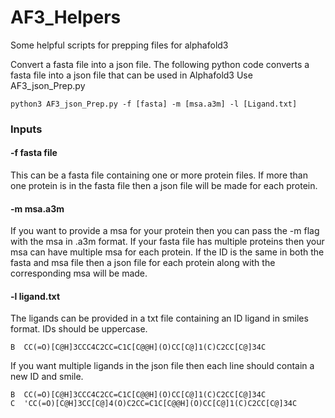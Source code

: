 # AF3_Helpers
Some helpful scripts for prepping files for alphafold3

Convert a fasta file into a json file. 
The following python code converts a fasta file into a json file that can be used in Alphafold3
Use AF3_json_Prep.py 

```
python3 AF3_json_Prep.py -f [fasta] -m [msa.a3m] -l [Ligand.txt]
```

### Inputs 

#### -f fasta file 
This can be a fasta file containing one or more protein files. If more than one protein is in the fasta file then a json file will be made for each protein. 

#### -m msa.a3m 
If you want to provide a msa for your protein then you can pass the -m flag with the msa in .a3m format. If your fasta file has multiple proteins then your msa can have multiple msa for each protein. If the ID is the same in both the fasta and msa file then a json file for each protein along with the corresponding msa will be made. 

#### -l ligand.txt 
The ligands can be provided in a txt file containing an ID ligand in smiles format. IDs should be uppercase.

```
B  CC(=O)[C@H]3CCC4C2CC=C1C[C@@H](O)CC[C@]1(C)C2CC[C@]34C
```

If you want multiple ligands in the json file then each line should contain a new ID and smile. 

```
B  CC(=O)[C@H]3CCC4C2CC=C1C[C@@H](O)CC[C@]1(C)C2CC[C@]34C
C  'CC(=O)[C@H]3CC[C@]4(O)C2CC=C1C[C@@H](O)CC[C@]1(C)C2CC[C@]34C
```
